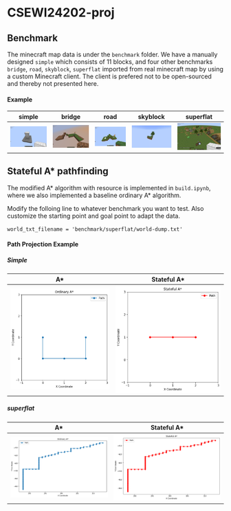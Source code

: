# CSEWI24202-proj

## Benchmark

The minecraft map data is under the `benchmark` folder. We have a manually designed `simple` which consists of 11 blocks, and four other benchmarks `bridge`, `road`, `skyblock`, `superflat` imported from real minecraft map by using a custom Minecraft client. The client is prefered not to be open-sourced and thereby not presented here.

#### Example

| simple | bridge | road | skyblock | superflat |
|:------:|:------:|:----:|:--------:|:---------:|
| ![simple](./assets/simple.png) | ![bridge](./assets/bridge.png) | ![road](./assets/road.png) | ![skyblock](./assets/skyblock.png) | ![superflat](./assets/superflat.png) |


## Stateful A* pathfinding
The modified A* algorithm with resource is implemented in `build.ipynb`, where we also implemented a baseline ordinary A* algorithm. 

Modify the folloing line to whatever benchmark you want to test. Also customize the starting point and goal point to adapt the data.

```
world_txt_filename = 'benchmark/superflat/world-dump.txt'
```

#### Path Projection Example

##### Simple

| A* | Stateful A* |
|:--:|:--:|
| ![](./assets/ord_sqr.png) | ![](./assets/res_sqr.png) |

##### superflat

| A* | Stateful A* |
|:--:|:--:|
| ![](./assets/ord_path.png) | ![](./assets/res_path.png) |